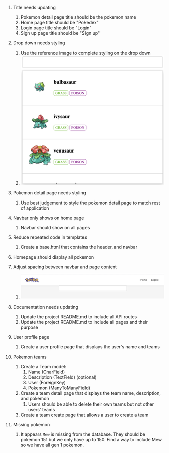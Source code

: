 
1. Title needs updating
   1. Pokemon detail page title should be the pokemon name
   2. Home page title should be "Pokedex"
   3. Login page title should be "Login"
   4. Sign up page title should be "Sign up"

1. Drop down needs styling
    1. Use the reference image to complete styling on the drop down
    2. ![Reference Image](./dropdown.png)

1. Pokemon detail page needs styling
   1. Use best judgement to style the pokemon detail page to match rest of application

1. Navbar only shows on home page
   1. Navbar should show on all pages

1. Reduce repeated code in templates
   1. Create a base.html that contains the header, and navbar

1. Homepage should display all pokemon

1. Adjust spacing between navbar and page content
   1. ![reference image](./navbar.png)

1. Documentation needs updating
   1. Update the project README.md to include all API routes
   2. Update the project README.md to include all pages and their purpose

1. User profile page
   1. Create a user profile page that displays the user's name and teams

1. Pokemon teams
   1. Create a Team model:
      1. Name (CharField)
      2. Description (TextField) (optional)
      3. User (ForeignKey)
      4. Pokemon (ManyToManyField)
    2. Create a team detail page that displays the team name, description, and pokemon
       1. Users should be able to delete their own teams but not other users' teams
    3. Create a team create page that allows a user to create a team
   
1. Missing pokemon
    1. It appears `Mew` is missing from the database. They should be pokemon 151 but we only have up to 150. Find a way to include Mew so we have all gen 1 pokemon.
